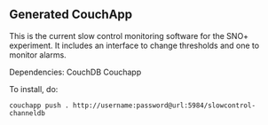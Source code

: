 ## Generated CouchApp

This is the current slow control monitoring software for the SNO+ experiment.  It includes an interface to change thresholds and one to monitor alarms. 

Dependencies:
CouchDB
Couchapp

To install, do:

    couchapp push . http://username:password@url:5984/slowcontrol-channeldb

